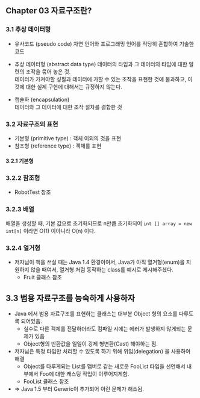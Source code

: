 ## Chapter 03 자료구조란?

### 3.1 추상 데이터형

* 유사코드 (pseudo code)
자연 언어와 프로그래밍 언어를 적당히 혼합하여 기술한 코드
  
* 추상 데이터형 (abstract data type)
데이터의 타입과 그 데이터의 타입에 대한 일련의 조작을 묶어 놓은 것.  
데이터가 가져야할 성질과 데이터에 가할 수 있는 조작을 표현한 것에 불과하고,
이것에 대한 실제 구현에 대해서는 규정하지 않는다.

* 캡슐화 (encapsulation)  
데이터와 그 데이터에 대한 조작 절차를 결합한 것
  
###  3.2 자료구조의 표현
* 기본형 (primitive type) : 객체 이외의 것을 표현
* 참조형 (reference type) : 객체를 표현

#### 3.2.1 기본형

### 3.2.2 참조형
* RobotTest 참조

### 3.2.3 배열
배열을 생성할 때, 기본 값으로 초기화되므로 n만큼 초기화되어
`int [] array = new int[n]` 이라면 O(1) 이아니라 O(n) 이다. 


### 3.2.4 열거형
* 저자님이 책을 쓰실 때는 Java 1.4 환경이여서, Java가 아직 열겨형(enum)을 지원하지 않을 때여서,
  열거형 처럼 동작하는 class를 예시로 제시해주셨다.
  * Fruit 클래스 참조
  
## 3.3 범용 자료구조를 능숙하게 사용하자
* Java 에서 범용 자료구조를 표현하는 클래스는 대부분 Object 형의 요소를 다루도록 되어있음.  
  * 실수로 다른 객체를 전달하더라도 컴파일 시에는 에러가 발생하지 않게되는 문제가 있음
  * Object형의 반환값을 일일이 강제 형변환(Cast) 해야하는 점. 
* 저자님은 특정 타입만 처리할 수 있도록 하기 위해 위임(delegation) 을 사용하여 해결
  * Object를 다루게되는 List를 맴버로 같는 새로운 FooList 타입을 선언해서 내부에서 Foo에 대한 캐스팅 작업이 이루어지게함.
  * FooList 클래스 참조
* =>  Java 1.5 부터 Generic이 추가되어 이런 문제가 해소됨.
